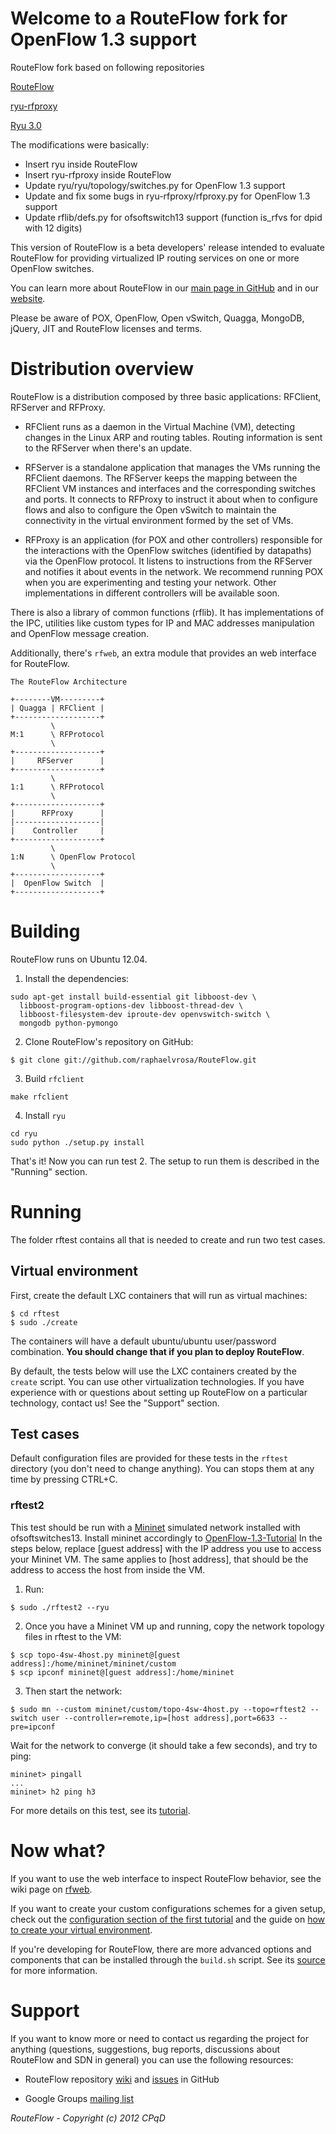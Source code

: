 # Welcome to a RouteFlow fork for OpenFlow 1.3 support


RouteFlow fork based on following repositories


[RouteFlow](https://github.com/routeflow/RouteFlow.git)

[ryu-rfproxy](https://github.com/joestringer/ryu-rfproxy.git)

[Ryu 3.0](https://github.com/osrg/ryu.git)


The modifications were basically:
* Insert ryu inside RouteFlow
* Insert ryu-rfproxy inside RouteFlow
* Update ryu/ryu/topology/switches.py for OpenFlow 1.3 support
* Update and fix some bugs in ryu-rfproxy/rfproxy.py for OpenFlow 1.3 support
* Update rflib/defs.py for ofsoftswitch13 support (function is_rfvs for dpid with 12 digits)



This version of RouteFlow is a beta developers' release intended to evaluate RouteFlow for providing virtualized IP routing services on one or more OpenFlow switches.

You can learn more about RouteFlow in our [main page in GitHub](http://routeflow.github.io/RouteFlow/) and in our [website](https://sites.google.com/site/routeflow/).

Please be aware of POX, OpenFlow, Open vSwitch, Quagga, MongoDB, jQuery, JIT and RouteFlow licenses and terms.

# Distribution overview
RouteFlow is a distribution composed by three basic applications: RFClient, RFServer and RFProxy.

* RFClient runs as a daemon in the Virtual Machine (VM), detecting changes in the Linux ARP and routing tables. Routing information is sent to the RFServer when there's an update.

* RFServer is a standalone application that manages the VMs running the RFClient daemons. The RFServer keeps the mapping between the RFClient VM instances and interfaces and the corresponding switches and ports. It connects to RFProxy to instruct it about when to configure flows and also to configure the Open vSwitch to maintain the connectivity in the virtual environment formed by the set of VMs.

* RFProxy is an application (for POX and other controllers) responsible for the interactions with the OpenFlow switches (identified by datapaths) via the OpenFlow protocol. It listens to instructions from the RFServer and notifies it about events in the network. We recommend running POX when you are experimenting and testing your network. Other implementations in different controllers will be available soon.

There is also a library of common functions (rflib). It has implementations of the IPC, utilities like custom types for IP and MAC addresses manipulation and OpenFlow message creation.

Additionally, there's `rfweb`, an extra module that provides an web interface for RouteFlow.

```
The RouteFlow Architecture

+--------VM---------+
| Quagga | RFClient |
+-------------------+
         \
M:1      \ RFProtocol
         \
+-------------------+
|     RFServer      |
+-------------------+
         \
1:1      \ RFProtocol
         \
+-------------------+
|      RFProxy      |
|-------------------|
|    Controller     |
+-------------------+
         \
1:N      \ OpenFlow Protocol
         \
+-------------------+
|  OpenFlow Switch  |
+-------------------+
```

# Building

RouteFlow runs on Ubuntu 12.04.

1. Install the dependencies:
```
sudo apt-get install build-essential git libboost-dev \
  libboost-program-options-dev libboost-thread-dev \
  libboost-filesystem-dev iproute-dev openvswitch-switch \
  mongodb python-pymongo
```

2. Clone RouteFlow's repository on GitHub:
```
$ git clone git://github.com/raphaelvrosa/RouteFlow.git
```

3. Build `rfclient`
```
make rfclient
```

4. Install `ryu`
```
cd ryu
sudo python ./setup.py install
```

That's it! Now you can run test 2. The setup to run them is described in the "Running" section.

# Running
The folder rftest contains all that is needed to create and run two test cases.

## Virtual environment
First, create the default LXC containers that will run as virtual machines:
```
$ cd rftest
$ sudo ./create
```
The containers will have a default ubuntu/ubuntu user/password combination. **You should change that if you plan to deploy RouteFlow**.

By default, the tests below will use the LXC containers created  by the `create` script. You can use other virtualization technologies. If you have experience with or questions about setting up RouteFlow on a particular technology, contact us! See the "Support" section.

## Test cases

Default configuration files are provided for these tests in the `rftest` directory (you don't need to change anything).
You can stops them at any time by pressing CTRL+C.

### rftest2
This test should be run with a [Mininet](http://mininet.org/) simulated network installed with ofsoftswitches13.
Install mininet accordingly to [OpenFlow-1.3-Tutorial](https://github.com/CPqD/ofsoftswitch13/wiki/OpenFlow-1.3-Tutorial)
In the steps below, replace [guest address] with the IP address you use to access your Mininet VM.
The same applies to [host address], that should be the address to access the host from inside the VM.

1. Run:
```
$ sudo ./rftest2 --ryu
```

2. Once you have a Mininet VM up and running, copy the network topology files in rftest to the VM:
```
$ scp topo-4sw-4host.py mininet@[guest address]:/home/mininet/mininet/custom
$ scp ipconf mininet@[guest address]:/home/mininet
```

3. Then start the network:
```
$ sudo mn --custom mininet/custom/topo-4sw-4host.py --topo=rftest2 --switch user --controller=remote,ip=[host address],port=6633 --pre=ipconf
```

Wait for the network to converge (it should take a few seconds), and try to ping:
```
mininet> pingall
...
mininet> h2 ping h3
```

For more details on this test, see its [tutorial](https://github.com/routeflow/RouteFlow/wiki/Tutorial-2:-rftest2).


# Now what?
If you want to use the web interface to inspect RouteFlow behavior, see the wiki page on [rfweb](https://github.com/routeflow/RouteFlow/wiki/The-web-interface).

If you want to create your custom configurations schemes for a given setup, check out the [configuration section of the first tutorial](https://github.com/routeflow/RouteFlow/wiki/Tutorial-1:-rftest1#configuration-file) and the guide on [how to create your virtual environment](https://github.com/routeflow/RouteFlow/wiki/Virtual-environment-creation).

If you're developing for RouteFlow, there are more advanced options and components that can be installed through the `build.sh` script. See its [source](https://github.com/routeflow/RouteFlow/blob/master/build.sh) for more information.


# Support
If you want to know more or need to contact us regarding the project for anything (questions, suggestions, bug reports, discussions about RouteFlow and SDN in general) you can use the following resources:
* RouteFlow repository [wiki](https://github.com/routeflow/RouteFlow/wiki) and [issues](https://github.com/routeflow/RouteFlow/issues) in GitHub

* Google Groups [mailing list](http://groups.google.com/group/routeflow-discuss?hl=en_US)

_RouteFlow - Copyright (c) 2012 CPqD_
